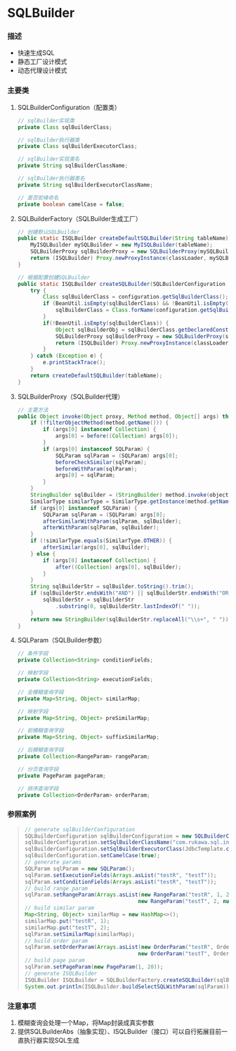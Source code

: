 # SQLBuilder
### 描述

* 快速生成SQL
* 静态工厂设计模式
* 动态代理设计模式

### 主要类

1. SQLBuilderConfiguration（配置类）

   ```java
   // sqlBuilder实现类
   private Class sqlBuilderClass;
   
   // sqlBuilder执行器类
   private Class sqlBuilderExecutorClass;
   
   // sqlBuilder实现类名
   private String sqlBuilderClassName;
   
   // sqlBuilder执行器类名
   private String sqlBuilderExecutorClassName;
   
   // 是否驼峰命名
   private boolean camelCase = false;
   ```

2. SQLBuilderFactory（SQLBuilder生成工厂）

   ```java
   // 创建默认SQLBuilder
   public static ISQLBuilder createDefaultSQLBuilder(String tableName) {
       MyISQLBuilder mySQLBuilder = new MyISQLBuilder(tableName);
       SQLBuilderProxy sqlBuilderProxy = new SQLBuilderProxy(mySQLBuilder, null);
       return (ISQLBuilder) Proxy.newProxyInstance(classLoader, mySQLBuilder.getClass().getInterfaces(), sqlBuilderProxy);
   }
   
   // 根据配置创建SQLBuilder
   public static ISQLBuilder createSQLBuilder(SQLBuilderConfiguration configuration, String tableName) {
       try {
           Class sqlBuilderClass = configuration.getSqlBuilderClass();
           if (BeanUtil.isEmpty(sqlBuilderClass) && !BeanUtil.isEmpty(configuration.getSqlBuilderClassName())) {
               sqlBuilderClass = Class.forName(configuration.getSqlBuilderClassName());
           }
           if(!BeanUtil.isEmpty(sqlBuilderClass)) {
               Object sqlBuilderObj = sqlBuilderClass.getDeclaredConstructor(String.class).newInstance(tableName);
               SQLBuilderProxy sqlBuilderProxy = new SQLBuilderProxy(sqlBuilderObj, configuration);
               return (ISQLBuilder) Proxy.newProxyInstance(classLoader, sqlBuilderClass.getInterfaces(), sqlBuilderProxy);
           }
       } catch (Exception e) {
           e.printStackTrace();
       }
       return createDefaultSQLBuilder(tableName);
   }
   ```

3. SQLBuilderProxy（SQLBuilder代理）

   ```java
   // 主要方法
   public Object invoke(Object proxy, Method method, Object[] args) throws Throwable {
       if (!filterObjectMethod(method.getName())) {
           if (args[0] instanceof Collection) {
               args[0] = before((Collection) args[0]);
           }
           if (args[0] instanceof SQLParam) {
               SQLParam sqlParam = (SQLParam) args[0];
               beforeCheckSimilar(sqlParam);
               beforeWithParam(sqlParam);
               args[0] = sqlParam;
           }
       }
       StringBuilder sqlBuilder = (StringBuilder) method.invoke(object, args);
       SimilarType similarType = SimilarType.getInstance(method.getName().toLowerCase());
       if (args[0] instanceof SQLParam) {
           SQLParam sqlParam = (SQLParam) args[0];
           afterSimilarWithParam(sqlParam, sqlBuilder);
           afterWithParam(sqlParam, sqlBuilder);
       }
       if (!similarType.equals(SimilarType.OTHER)) {
           afterSimilar(args[0], sqlBuilder);
       } else {
           if (args[0] instanceof Collection) {
               after((Collection) args[0], sqlBuilder);
           }
       }
       String sqlBuilderStr = sqlBuilder.toString().trim();
       if (sqlBuilderStr.endsWith("AND") || sqlBuilderStr.endsWith("OR")) {
           sqlBuilderStr = sqlBuilderStr
               .substring(0, sqlBuilderStr.lastIndexOf(" "));
       }
       return new StringBuilder(sqlBuilderStr.replaceAll("\\s+", " "));
   }
   ```

4. SQLParam（SQLBuilder参数）

   ```java
   // 条件字段
   private Collection<String> conditionFields;
   
   // 映射字段
   private Collection<String> executionFields;
   
   // 全模糊查询字段
   private Map<String, Object> similarMap;
   
   // 映射字段
   private Map<String, Object> preSimilarMap;
   
   // 前模糊查询字段
   private Map<String, Object> suffixSimilarMap;
   
   // 后模糊查询字段
   private Collection<RangeParam> rangeParam;
   
   // 分页查询字段
   private PageParam pageParam;
   
   // 排序查询字段
   private Collection<OrderParam> orderParam;
   ```

### 参照案例

>```java
>// generate sqlBuilderConfiguration
>SQLBuilderConfiguration sqlBuilderConfiguration = new SQLBuilderConfiguration();
>sqlBuilderConfiguration.setSqlBuilderClassName("com.rukawa.sql.interfaces.impl.MyISQLBuilder");
>sqlBuilderConfiguration.setSqlBuilderExecutorClass(JdbcTemplate.class);
>sqlBuilderConfiguration.setCamelCase(true);
>// generate params
>SQLParam sqlParam = new SQLParam();
>sqlParam.setExecutionFields(Arrays.asList("testR", "testT"));
>sqlParam.setConditionFields(Arrays.asList("testR", "testT"));
>// build range param
>sqlParam.setRangeParam(Arrays.asList(new RangeParam("testR", 1, 2, RangeSymbol.BETWEEN_AND),
>                                     new RangeParam("testT", 2, null, RangeSymbol.GREATER_THAN)));
>// build similar param
>Map<String, Object> similarMap = new HashMap<>();
>similarMap.put("testR", 1);
>similarMap.put("testT", 2);
>sqlParam.setSimilarMap(similarMap);
>// build order param
>sqlParam.setOrderParam(Arrays.asList(new OrderParam("testR", OrderSymbol.DEFAULT),
>                                     new OrderParam("testT", OrderSymbol.DESC)));
>// build page param
>sqlParam.setPageParam(new PageParam(1, 20));
>// generate ISQLBuilder
>ISQLBuilder ISQLBuilder = SQLBuilderFactory.createSQLBuilder(sqlBuilderConfiguration, "abc");
>System.out.println(ISQLBuilder.buildSelectSQLWithParam(sqlParam));
>```

### 注意事项

1. 模糊查询会处理一个Map，将Map封装成真实参数
2. 提供SQLBuilderAbs（抽象实现）、ISQLBuilder（接口）可以自行拓展目前一直执行器实现SQL生成
